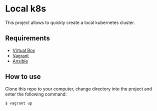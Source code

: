 # Local k8s

This project allows to quickly create a local kubernetes cluster.

## Requirements

* [Virtual Box](https://www.virtualbox.org/)
* [Vagrant](https://www.vagrantup.com/)
* [Ansible](https://www.ansible.com/)

## How to use

Clone this repo to your computer, change directory into the project and enter the following command:

```shell
$ vagrant up
```
